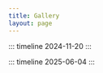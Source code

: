 ```yaml
---
title: Gallery
layout: page
---
```


::: timeline 2024-11-20
<GalleryCarousel
  :images="[
    { src: 'https://ruinique-alibaba-oss.oss-cn-chengdu.aliyuncs.com/pic1.jpg', alt: '2024-11-20 郫都龙湖时代天街 K99 聚餐' }
  ]"
/>
:::

::: timeline 2025-06-04
<GalleryCarousel
  :images="[
    { src: 'https://ruinique-alibaba-oss.oss-cn-chengdu.aliyuncs.com/hpc-20250604-01.jpg', alt: '2025-06-04 四号科研楼合影 1' },
    { src: 'https://ruinique-alibaba-oss.oss-cn-chengdu.aliyuncs.com/hpc-20250604-02.jpg', alt: '2025-06-04 四号科研楼合影 2' },
    { src: 'https://ruinique-alibaba-oss.oss-cn-chengdu.aliyuncs.com/hpc-20250604-03.jpg', alt: '2025-06-04 四号科研楼合影 3' },
    { src: 'https://ruinique-alibaba-oss.oss-cn-chengdu.aliyuncs.com/hpc-20250604-04.jpg', alt: '2025-06-04 四号科研楼合影 4' },
  ]"
  autoplay
  :interval="20000"
/>
:::